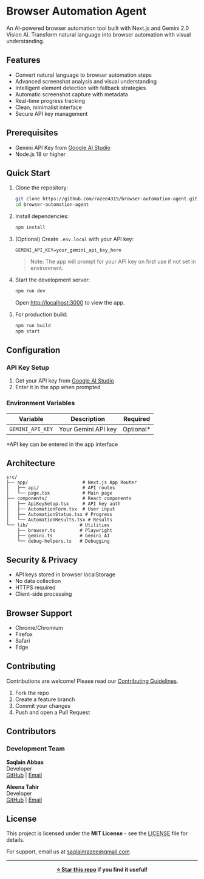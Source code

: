 # Browser Automation Agent

An AI-powered browser automation tool built with Next.js and Gemini 2.0 Vision AI. Transform natural language into browser automation with visual understanding.

## Features

- Convert natural language to browser automation steps
- Advanced screenshot analysis and visual understanding
- Intelligent element detection with fallback strategies
- Automatic screenshot capture with metadata
- Real-time progress tracking
- Clean, minimalist interface
- Secure API key management

## Prerequisites

- Gemini API Key from [Google AI Studio](https://aistudio.google.com/app/apikey)
- Node.js 18 or higher

## Quick Start

1. Clone the repository:
   ```bash
   git clone https://github.com/razee4315/browser-automation-agent.git
   cd browser-automation-agent
   ```

2. Install dependencies:
   ```bash
   npm install
   ```

3. (Optional) Create `.env.local` with your API key:
   ```env
   GEMINI_API_KEY=your_gemini_api_key_here
   ```
   > Note: The app will prompt for your API key on first use if not set in environment.

4. Start the development server:
   ```bash
   npm run dev
   ```
   Open [http://localhost:3000](http://localhost:3000) to view the app.

5. For production build:
   ```bash
   npm run build
   npm start
   ```


## Configuration

### API Key Setup

1. Get your API key from [Google AI Studio](https://aistudio.google.com/app/apikey)
2. Enter it in the app when prompted

### Environment Variables

| Variable | Description | Required |
|----------|-------------|----------|
| `GEMINI_API_KEY` | Your Gemini API key | Optional* |

*API key can be entered in the app interface

## Architecture

```
src/
├── app/                    # Next.js App Router
│   ├── api/                # API routes
│   └── page.tsx            # Main page
├── components/             # React components
│   ├── ApiKeySetup.tsx     # API key auth
│   ├── AutomationForm.tsx  # User input
│   ├── AutomationStatus.tsx # Progress
│   └── AutomationResults.tsx # Results
└── lib/                   # Utilities
    ├── browser.ts         # Playwright
    ├── gemini.ts          # Gemini AI
    └── debug-helpers.ts   # Debugging
```


## Security & Privacy

- API keys stored in browser localStorage
- No data collection
- HTTPS required
- Client-side processing

## Browser Support

- Chrome/Chromium
- Firefox
- Safari
- Edge

## Contributing

Contributions are welcome! Please read our [Contributing Guidelines](CONTRIBUTING.md).

1. Fork the repo
2. Create a feature branch
3. Commit your changes
4. Push and open a Pull Request

## Contributors

### Development Team

**Saqlain Abbas**  
Developer  
[GitHub](https://github.com/razee4315) | [Email](mailto:saqlainrazee@gmail.com)

**Aleena Tahir**  
Developer  
[GitHub](https://github.com/AleenaTahir1) | [Email](mailto:aleenatahirf23@nutech.edu.pk)

## License

This project is licensed under the **MIT License** - see the [LICENSE](LICENSE) file for details.

For support, email us at [saqlainrazee@gmail.com](mailto:saqlainrazee@gmail.com)

---

<div align="center">

**[⭐ Star this repo](https://github.com/razee4315/browser-automation-agent) if you find it useful!**


</div>
